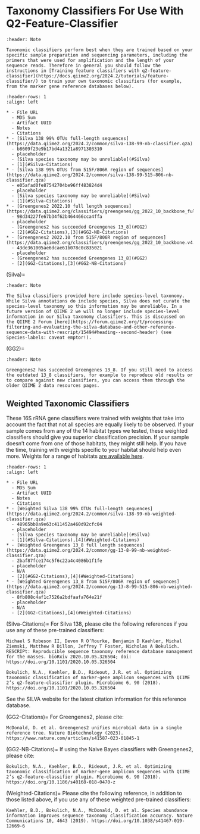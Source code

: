 # Taxonomy Classifiers For Use With Q2-Feature-Classifier

```{card}
:header: Note

Taxonomic classifiers perform best when they are trained based on your specific sample preparation and sequencing parameters, including the primers that were used for amplification and the length of your sequence reads. Therefore in general you should follow the instructions in [Training feature classifiers with q2-feature-classifier](https://docs.qiime2.org/2024.2/tutorials/feature-classifier/) to train your own taxonomic classifiers (for example, from the marker gene reference databases below).
```

```{list-table} Naive Bayes Classifiers
:header-rows: 1
:align: left

* - File URL
  - MD5 Sum
  - Artifact UUID
  - Notes
  - Citations
* - [Silva 138 99% OTUs full-length sequences](https://data.qiime2.org/2024.2/common/silva-138-99-nb-classifier.qza)
  - b8609f23e9b17bd4a1321a8971303310
  - placeholder
  - [Silva species taxonomy may be unreliable](#Silva)
  - [1](#Silva-Citations)
* - [Silva 138 99% OTUs from 515F/806R region of sequences](https://data.qiime2.org/2024.2/common/silva-138-99-515-806-nb-classifier.qza)
  - e05afad0fe87542704be96ff483824d4
  - placeholder
  - [Silva species taxonomy may be unreliable](#Silva)
  - [1](#Silva-Citations)
* - [Greengenes2 2022.10 full length sequences](https://data.qiime2.org/classifiers/greengenes/gg_2022_10_backbone_full_length.nb.qza)
  - 98d34227fe67b34f62b464466cca4ffa
  - placeholder
  - [Greengenes2 has succeeded Greengenes 13_8](#GG2)
  - [2](#GG2-Citations),[3](#GG2-NB-Citations)
* - [Greengenes2 2022.10 from 515F/806R region of sequences](https://data.qiime2.org/classifiers/greengenes/gg_2022_10_backbone.v4.nb.qza)
  - 43de361005ae6dcae61b078c0c835021
  - placeholder
  - [Greengenes2 has succeeded Greengenes 13_8](#GG2)
  - [2](GG2-Citations),[3](#GG2-NB-Citations)
```

(Silva)=
```{card}
:header: Note

The Silva classifiers provided here include species-level taxonomy. While Silva annotations do include species, Silva does not curate the species-level taxonomy so this information may be unreliable. In a future version of QIIME 2 we will no longer include species-level information in our Silva taxonomy classifiers. This is discussed on the QIIME 2 Forum [here](https://forum.qiime2.org/t/processing-filtering-and-evaluating-the-silva-database-and-other-reference-sequence-data-with-rescript/15494#heading--second-header) (see Species-labels: caveat emptor!).
```


(GG2)=
```{card}
:header: Note

Greengenes2 has succeeded Greengenes 13_8. If you still need to access the outdated 13_8 classifiers, for example to reproduce old results or to compare against new classifiers, you can access them through the older QIIME 2 data resources pages.
```

## Weighted Taxonomic Classifiers

These 16S rRNA gene classifiers were trained with weights that take into account the fact that not all species are equally likely to be observed. If your sample comes from any of the 14 habitat types we tested, these weighted classifiers should give you superior classification precision. If your sample doesn’t come from one of those habitats, they might still help. If you have the time, training with weights specific to your habitat should help even more. Weights for a range of habitats [are available here](https://github.com/BenKaehler/readytowear).

```{list-table} Weigthed Classifiers
:header-rows: 1
:align: left

* - File URL
  - MD5 Sum
  - Artifact UUID
  - Notes
  - Citations
* - [Weighted Silva 138 99% OTUs full-length sequences](https://data.qiime2.org/2024.2/common/silva-138-99-nb-weighted-classifier.qza)
  - 48965bb0a9e63c411452a460d92cfc04
  - placeholder
  - [Silva species taxonomy may be unreliable](#Silva)
  - [1](#Silva-Citations),[4](#Weighted-Citations)
* - [Weighted Greengenes 13_8 full length sequences](https://data.qiime2.org/2024.2/common/gg-13-8-99-nb-weighted-classifier.qza)
  - 2baf87fce174c5f6c22a4c4086b1f1fe
  - placeholder
  - N/A
  - [2](#GG2-Citations),[4](#Weighted-Citations)
* - [Weighted Greengenes 13_8 from 515F/806R region of sequences](https://data.qiime2.org/2024.2/common/gg-13-8-99-515-806-nb-weighted-classifier.qza)
  - 8fb808c4af1c7526a2bdfaafa764e21f
  - placeholder
  - N/A
  - [2](GG2-Citations),[4](#Weighted-Citations)
```

(Silva-Citations)=
For Silva 138, please cite the following references if you use any of these pre-trained classifiers:

    Michael S Robeson II, Devon R O’Rourke, Benjamin D Kaehler, Michal Ziemski, Matthew R Dillon, Jeffrey T Foster, Nicholas A Bokulich. RESCRIPt: Reproducible sequence taxonomy reference database management for the masses. bioRxiv 2020.10.05.326504; doi: https://doi.org/10.1101/2020.10.05.326504

    Bokulich, N.A., Kaehler, B.D., Rideout, J.R. et al. Optimizing taxonomic classification of marker-gene amplicon sequences with QIIME 2’s q2-feature-classifier plugin. Microbiome 6, 90 (2018). https://doi.org/10.1101/2020.10.05.326504

See the SILVA website for the latest citation information for this reference database.

(GG2-Citations)=
For Greengenes2, please cite:

    McDonald, D. et al. Greengenes2 unifies microbial data in a single reference tree. Nature Biotechnology (2023). https://www.nature.com/articles/s41587-023-01845-1

(GG2-NB-Citations)=
If using the Naive Bayes classifiers with Greengenes2, please cite:

    Bokulich, N.A., Kaehler, B.D., Rideout, J.R. et al. Optimizing taxonomic classification of marker-gene amplicon sequences with QIIME 2’s q2-feature-classifier plugin. Microbiome 6, 90 (2018). https://doi.org/10.1186/s40168-018-0470-z

(Weighted-Citations)=
Please cite the following reference, in addition to those listed above, if you use any of these weighted pre-trained classifiers:

    Kaehler, B.D., Bokulich, N.A., McDonald, D. et al. Species abundance information improves sequence taxonomy classification accuracy. Nature Communications 10, 4643 (2019). https://doi.org/10.1038/s41467-019-12669-6



